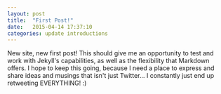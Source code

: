 ```yaml
---
layout: post
title:  "First Post!"
date:   2015-04-14 17:37:10
categories: update introductions
---
```

New site, new first post! This should give me an opportunity to test and work with Jekyll's capabilities,
as well as the flexibility that Markdown offers. I hope to keep this going, because I need a place to express
and share ideas and musings that isn't just Twitter... I constantly just end up retweeting EVERYTHING! :)
